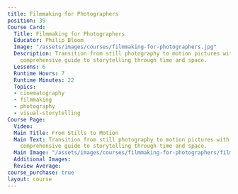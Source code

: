 ```yaml
---
title: Filmmaking for Photographers
position: 39
Course Card:
  Title: Filmmaking for Photographers
  Educator: Philip Bloom
  Image: "/assets/images/courses/filmmaking-for-photographers.jpg"
  Description: Transition from still photography to motion pictures with Philip Bloom's
    comprehensive guide to storytelling through time and space.
  Lessons: 6
  Runtime Hours: 7
  Runtime Minutes: 22
  Topics:
  - cinematography
  - filmmaking
  - photography
  - visual-storytelling
Course Page:
  Video: 
  Main Title: From Stills to Motion
  Main Text: Transition from still photography to motion pictures with Philip Bloom's
    comprehensive guide to storytelling through time and space.
  Main Image: "/assets/images/courses/filmmaking-for-photographers/filmmaking-for-photographers-main.jpg"
  Additional Images: 
  Review Average: 
course_purchase: true
layout: course
---
```


